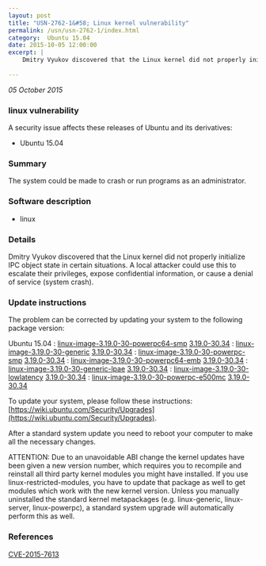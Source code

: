 ```yaml
---
layout: post
title: "USN-2762-1&#58; Linux kernel vulnerability"
permalink: /usn/usn-2762-1/index.html
category:  Ubuntu 15.04
date: 2015-10-05 12:00:00
excerpt: |
    Dmitry Vyukov discovered that the Linux kernel did not properly initialize IPC object state in certain situations. A local attacker could use this to escalate their privileges, expose confidential information, or cause a denial of service (system crash). 
    
--- 
```

 
 

*05 October 2015*

### linux vulnerability

A security issue affects these releases of Ubuntu and its derivatives:

* Ubuntu 15.04

### Summary

The system could be made to crash or run programs as an administrator. 

### Software description

* linux 

### Details

Dmitry Vyukov discovered that the Linux kernel did not properly initialize IPC object state in certain situations. A local attacker could use this to escalate their privileges, expose confidential information, or cause a denial of service (system crash). 

### Update instructions

The problem can be corrected by updating your system to the following package version:

Ubuntu 15.04
 : [linux-image-3.19.0-30-powerpc64-smp](https://launchpad.net/ubuntu/+source/linux) <span> [3.19.0-30.34](https://launchpad.net/ubuntu/+source/linux/3.19.0-30.34) </span> 
 : [linux-image-3.19.0-30-generic](https://launchpad.net/ubuntu/+source/linux) <span> [3.19.0-30.34](https://launchpad.net/ubuntu/+source/linux/3.19.0-30.34) </span> 
 : [linux-image-3.19.0-30-powerpc-smp](https://launchpad.net/ubuntu/+source/linux) <span> [3.19.0-30.34](https://launchpad.net/ubuntu/+source/linux/3.19.0-30.34) </span> 
 : [linux-image-3.19.0-30-powerpc64-emb](https://launchpad.net/ubuntu/+source/linux) <span> [3.19.0-30.34](https://launchpad.net/ubuntu/+source/linux/3.19.0-30.34) </span> 
 : [linux-image-3.19.0-30-generic-lpae](https://launchpad.net/ubuntu/+source/linux) <span> [3.19.0-30.34](https://launchpad.net/ubuntu/+source/linux/3.19.0-30.34) </span> 
 : [linux-image-3.19.0-30-lowlatency](https://launchpad.net/ubuntu/+source/linux) <span> [3.19.0-30.34](https://launchpad.net/ubuntu/+source/linux/3.19.0-30.34) </span> 
 : [linux-image-3.19.0-30-powerpc-e500mc](https://launchpad.net/ubuntu/+source/linux) <span> [3.19.0-30.34](https://launchpad.net/ubuntu/+source/linux/3.19.0-30.34) </span> 

To update your system, please follow these instructions: [https://wiki.ubuntu.com/Security/Upgrades](https://wiki.ubuntu.com/Security/Upgrades).

After a standard system update you need to reboot your computer to make all the necessary changes.

ATTENTION: Due to an unavoidable ABI change the kernel updates have been given a new version number, which requires you to recompile and reinstall all third party kernel modules you might have installed. If you use linux-restricted-modules, you have to update that package as well to get modules which work with the new kernel version. Unless you manually uninstalled the standard kernel metapackages (e.g. linux-generic, linux-server, linux-powerpc), a standard system upgrade will automatically perform this as well. 

### References

 
 [CVE-2015-7613](http://people.ubuntu.com/~ubuntu-security/cve/CVE-2015-7613)
 

